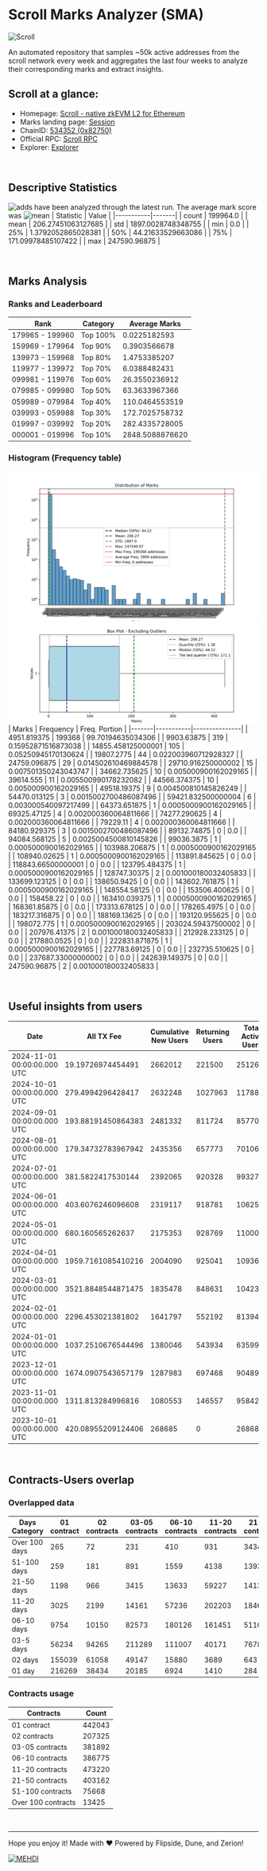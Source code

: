 # Scroll Marks Analyzer (SMA)

![Scroll](https://chain-icons.s3.amazonaws.com/scroll.png)

An automated repository that samples ~50k active addresses from the scroll network every week and aggregates the last four weeks to analyze their corresponding marks and extract insights.

## Scroll at a glance:

* Homepage: [Scroll - native zkEVM L2 for Ethereum](https://scroll.io/)
* Marks landing page: [Session](https://scroll.io/sessions)
* ChainID: [534352 (0x82750)](https://chainlist.org/?search=scroll)
* Official RPC: [Scroll RPC](https://rpc.scroll.io)
* Explorer: [Explorer](https://scrollscan.com)

<br>

## Descriptive Statistics
![adds](https://img.shields.io/badge/199964-addresses-yellow) have been analyzed through the latest run.
The average mark score was ![mean](https://img.shields.io/badge/~-206-yellow)
| Statistic | Value |
|-----------|-------|
| count | 199964.0 |
| mean | 206.27451063127685 |
| std | 1897.0028748348755 |
| min | 0.0 |
| 25% | 1.3792052865028381 |
| 50% | 44.21633529663086 |
| 75% | 171.09978485107422 |
| max | 247590.96875 |


<br>

## Marks Analysis
### Ranks and Leaderboard
| Rank | Category | Average Marks |
|------|----------|---------------|
| 179965 - 199960 | Top 100% | 0.0225182593 |
| 159969 - 179964 | Top 90% | 0.3903566678 |
| 139973 - 159968 | Top 80% | 1.4753385207 |
| 119977 - 139972 | Top 70% | 6.0388482431 |
| 099981 - 119976 | Top 60% | 26.3550236912 |
| 079985 - 099980 | Top 50% | 63.3633967366 |
| 059989 - 079984 | Top 40% | 110.0464553519 |
| 039993 - 059988 | Top 30% | 172.7025758732 |
| 019997 - 039992 | Top 20% | 282.4335728005 |
| 000001 - 019996 | Top 10% | 2848.5088876620 |


### Histogram (Frequency table)
![histogram](./assets/Histogram.jpeg)
![histogram](./assets/Box.jpeg)
| Marks | Frequency | Freq. Portion |
|-------|-----------|---------------|
| 4951.819375 | 199368 | 99.70194635034306 |
| 9903.63875 | 319 | 0.15952871516873038 |
| 14855.458125000001 | 105 | 0.05250945170130624 |
| 19807.2775 | 44 | 0.022003960712928327 |
| 24759.096875 | 29 | 0.014502610469884578 |
| 29710.916250000002 | 15 | 0.007501350243043747 |
| 34662.735625 | 10 | 0.005000900162029165 |
| 39614.555 | 11 | 0.005500990178232082 |
| 44566.374375 | 10 | 0.005000900162029165 |
| 49518.19375 | 9 | 0.004500810145826249 |
| 54470.013125 | 3 | 0.0015002700486087496 |
| 59421.832500000004 | 6 | 0.003000540097217499 |
| 64373.651875 | 1 | 0.0005000900162029165 |
| 69325.47125 | 4 | 0.002000360064811666 |
| 74277.290625 | 4 | 0.002000360064811666 |
| 79229.11 | 4 | 0.002000360064811666 |
| 84180.929375 | 3 | 0.0015002700486087496 |
| 89132.74875 | 0 | 0.0 |
| 94084.568125 | 5 | 0.0025004500810145826 |
| 99036.3875 | 1 | 0.0005000900162029165 |
| 103988.206875 | 1 | 0.0005000900162029165 |
| 108940.02625 | 1 | 0.0005000900162029165 |
| 113891.845625 | 0 | 0.0 |
| 118843.66500000001 | 0 | 0.0 |
| 123795.484375 | 1 | 0.0005000900162029165 |
| 128747.30375 | 2 | 0.001000180032405833 |
| 133699.123125 | 0 | 0.0 |
| 138650.9425 | 0 | 0.0 |
| 143602.761875 | 1 | 0.0005000900162029165 |
| 148554.58125 | 0 | 0.0 |
| 153506.400625 | 0 | 0.0 |
| 158458.22 | 0 | 0.0 |
| 163410.039375 | 1 | 0.0005000900162029165 |
| 168361.85875 | 0 | 0.0 |
| 173313.678125 | 0 | 0.0 |
| 178265.4975 | 0 | 0.0 |
| 183217.316875 | 0 | 0.0 |
| 188169.13625 | 0 | 0.0 |
| 193120.955625 | 0 | 0.0 |
| 198072.775 | 1 | 0.0005000900162029165 |
| 203024.59437500002 | 0 | 0.0 |
| 207976.41375 | 2 | 0.001000180032405833 |
| 212928.233125 | 0 | 0.0 |
| 217880.0525 | 0 | 0.0 |
| 222831.871875 | 1 | 0.0005000900162029165 |
| 227783.69125 | 0 | 0.0 |
| 232735.510625 | 0 | 0.0 |
| 237687.33000000002 | 0 | 0.0 |
| 242639.149375 | 0 | 0.0 |
| 247590.96875 | 2 | 0.001000180032405833 |


<br>

## Useful insights from users
| Date | All TX Fee | Cumulative New Users | Returning Users | Total Active Users | Total New Users | TXs |
|------|------------|----------------------|-----------------|--------------------|-----------------|-----|
| 2024-11-01 00:00:00.000 UTC | 19.19726974454491 | 2662012 | 221500 | 251264 | 29764 | 1079913 |
| 2024-10-01 00:00:00.000 UTC | 279.4994296428417 | 2632248 | 1027963 | 1178879 | 150916 | 13238685 |
| 2024-09-01 00:00:00.000 UTC | 193.88191450864383 | 2481332 | 811724 | 857700 | 45976 | 8778952 |
| 2024-08-01 00:00:00.000 UTC | 179.34732783967942 | 2435356 | 657773 | 701064 | 43291 | 8644875 |
| 2024-07-01 00:00:00.000 UTC | 381.5822417530144 | 2392065 | 920328 | 993276 | 72948 | 10253423 |
| 2024-06-01 00:00:00.000 UTC | 403.6076246096608 | 2319117 | 918781 | 1062545 | 143764 | 9628384 |
| 2024-05-01 00:00:00.000 UTC | 680.160565262637 | 2175353 | 928769 | 1100032 | 171263 | 10995938 |
| 2024-04-01 00:00:00.000 UTC | 1959.7161085410216 | 2004090 | 925041 | 1093653 | 168612 | 8821687 |
| 2024-03-01 00:00:00.000 UTC | 3521.8848544871475 | 1835478 | 848631 | 1042312 | 193681 | 10061465 |
| 2024-02-01 00:00:00.000 UTC | 2296.453021381802 | 1641797 | 552192 | 813943 | 261751 | 7176974 |
| 2024-01-01 00:00:00.000 UTC | 1037.2510676544496 | 1380046 | 543934 | 635997 | 92063 | 4857519 |
| 2023-12-01 00:00:00.000 UTC | 1674.0907543657179 | 1287983 | 697468 | 904898 | 207430 | 4337003 |
| 2023-11-01 00:00:00.000 UTC | 1311.813284996816 | 1080553 | 146557 | 958425 | 811868 | 4189842 |
| 2023-10-01 00:00:00.000 UTC | 420.08955209124406 | 268685 | 0 | 268685 | 268685 | 1798417 |


<br>

## Contracts-Users overlap

### Overlapped data
| Days Category | 01 contract | 02 contracts | 03-05 contracts | 06-10 contracts | 11-20 contracts | 21-50 contracts | 51-100 contracts | Over 100 contracts | Sum   |
|---------------|-------------|--------------|-----------------|-----------------|-----------------|-----------------|------------------|--------------------|-------|
| Over 100 days | 265 | 72 | 231 | 410 | 931 | 3434 | 6620 | 6018 | 17981 |
| 51-100 days | 259 | 181 | 891 | 1559 | 4138 | 13933 | 18931 | 4897 | 44789 |
| 21-50 days | 1198 | 966 | 3415 | 13633 | 59227 | 141338 | 37785 | 2317 | 259879 |
| 11-20 days | 3025 | 2199 | 14161 | 57236 | 202203 | 184689 | 10602 | 158 | 474273 |
| 06-10 days | 9754 | 10150 | 82573 | 180126 | 161451 | 51163 | 1545 | 22 | 496784 |
| 03-5 days | 56234 | 94265 | 211289 | 111007 | 40171 | 7678 | 158 | 0 | 520802 |
| 02 days | 155039 | 61058 | 49147 | 15880 | 3689 | 643 | 17 | 0 | 285473 |
| 01 day | 216269 | 38434 | 20185 | 6924 | 1410 | 284 | 10 | 13 | 283529 |

### Contracts usage
| Contracts          | Count   |
|--------------------|---------|
| 01 contract | 442043 |
| 02 contracts | 207325 |
| 03-05 contracts | 381892 |
| 06-10 contracts | 386775 |
| 11-20 contracts | 473220 |
| 21-50 contracts | 403162 |
| 51-100 contracts | 75668 |
| Over 100 contracts | 13425 |


<br>

---
Hope you enjoy it!
Made with ❤️ Powered by Flipside, Dune, and Zerion!

[![MEHDI](https://img.shields.io/badge/M%CE%9EHDI-Zerion-darkblue)](https://flipsidecrypto.xyz/efer/)